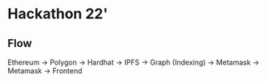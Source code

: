 # Hackathon 22'
## Flow
Ethereum -> Polygon -> Hardhat -> IPFS -> Graph (Indexing) -> Metamask -> Metamask -> Frontend

